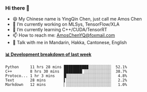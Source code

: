 ### Hi there 👋
- 😄 My Chinese name is YingQin Chen, just call me Amos Chen
- 🔭 I’m currently working on MLSys, TensorFlow/XLA
- 🌱 I’m currently learning C++/CUDA/TensorRT
- 📫 How to reach me: AmosChenYQ@foxmail.com
- 💬 Talk with me in Mandarin, Hakka, Cantonese, English

<!-- waka-box start -->
#### <a href="https://gist.github.com/becb911736b10de673d72f2a472b1e52" target="_blank">📊 Development breakdown of last week</a>
```text
Python     11 hrs 28 mins ██████████▉░░░░░░░░░░  52.1%
C++        8 hrs 30 mins  ████████▏░░░░░░░░░░░░  38.7%
Protoco... 1 hr 3 mins    █░░░░░░░░░░░░░░░░░░░░   4.8%
Text       28 mins        ▍░░░░░░░░░░░░░░░░░░░░   2.2%
Markdown   12 mins        ▏░░░░░░░░░░░░░░░░░░░░   1.0%
```
<!-- waka-box end -->


<!--
**AmosChenYQ/AmosChenYQ** is a ✨ _special_ ✨ repository because its `README.md` (this file) appears on your GitHub profile.

Here are some ideas to get you started:

- 🔭 I’m currently working on 
- 🌱 I’m currently learning ...
- 👯 I’m looking to collaborate on ...
- 🤔 I’m looking for help with ...
- 📫 How to reach me: AmosChenYQ@foxmail.com
- 😄 Pronouns: ...
- ⚡ Fun fact: ...
-->
